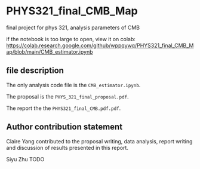 # PHYS321_final_CMB_Map
final project for phys 321, analysis parameters of CMB

if the notebook is too large to open, view it on colab:
https://colab.research.google.com/github/wppqywq/PHYS321_final_CMB_Map/blob/main/CMB_estimator.ipynb

## file description
The only analysis code file is the `CMB_estimator.ipynb`.

The proposal is the `PHYS_321_final_proposal.pdf`.

The report the the `PHYS321_final_CMB.pdf.pdf`.

## Author contribution statement
Claire Yang contributed to the proposal writing, data analysis, report writing and discussion of results presented in this report.

Siyu Zhu TODO
